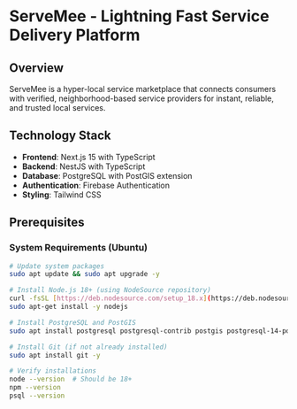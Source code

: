 # ServeMee - Lightning Fast Service Delivery Platform

## Overview
ServeMee is a hyper-local service marketplace that connects consumers with verified, neighborhood-based service providers for instant, reliable, and trusted local services.

## Technology Stack
- **Frontend**: Next.js 15 with TypeScript
- **Backend**: NestJS with TypeScript
- **Database**: PostgreSQL with PostGIS extension
- **Authentication**: Firebase Authentication
- **Styling**: Tailwind CSS

## Prerequisites

### System Requirements (Ubuntu)
```bash
# Update system packages
sudo apt update && sudo apt upgrade -y

# Install Node.js 18+ (using NodeSource repository)
curl -fsSL [https://deb.nodesource.com/setup_18.x](https://deb.nodesource.com/setup_18.x) | sudo -E bash -
sudo apt-get install -y nodejs

# Install PostgreSQL and PostGIS
sudo apt install postgresql postgresql-contrib postgis postgresql-14-postgis-3 -y

# Install Git (if not already installed)
sudo apt install git -y

# Verify installations
node --version  # Should be 18+
npm --version
psql --version
